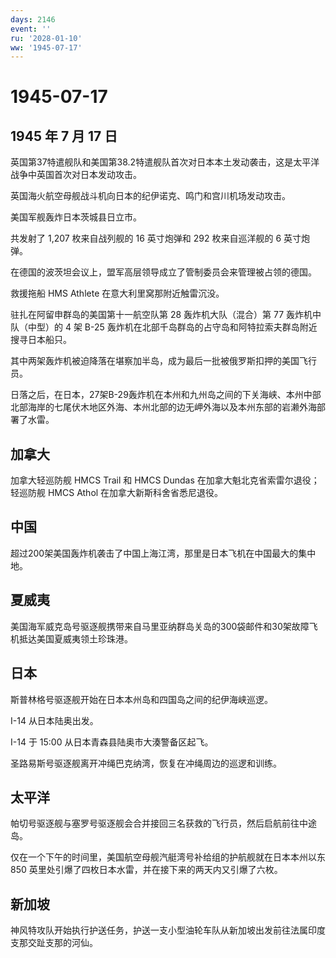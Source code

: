 ```yaml
---
days: 2146
event: ''
ru: '2028-01-10'
ww: '1945-07-17'
---
```


# 1945-07-17

## 1945 年 7 月 17 日

英国第37特遣舰队和美国第38.2特遣舰队首次对日本本土发动袭击，这是太平洋战争中英国首次对日本发动攻击。

英国海火航空母舰战斗机向日本的纪伊诺克、鸣门和宫川机场发动攻击。

美国军舰轰炸日本茨城县日立市。

共发射了 1,207 枚来自战列舰的 16 英寸炮弹和 292 枚来自巡洋舰的 6
英寸炮弹。

在德国的波茨坦会议上，盟军高层领导成立了管制委员会来管理被占领的德国。

救援拖船 HMS Athlete 在意大利里窝那附近触雷沉没。

驻扎在阿留申群岛的美国第十一航空队第 28 轰炸机大队（混合）第 77
轰炸机中队（中型）的 4 架 B-25
轰炸机在北部千岛群岛的占守岛和阿特拉索夫群岛附近搜寻日本船只。

其中两架轰炸机被迫降落在堪察加半岛，成为最后一批被俄罗斯扣押的美国飞行员。

日落之后，在日本，27架B-29轰炸机在本州和九州岛之间的下关海峡、本州中部北部海岸的七尾伏木地区外海、本州北部的边无岬外海以及本州东部的岩濑外海部署了水雷。

## 加拿大

加拿大轻巡防舰 HMCS Trail 和 HMCS Dundas
在加拿大魁北克省索雷尔退役；轻巡防舰 HMCS Athol
在加拿大新斯科舍省悉尼退役。

## 中国

超过200架美国轰炸机袭击了中国上海江湾，那里是日本飞机在中国最大的集中地。

## 夏威夷

美国海军威克岛号驱逐舰携带来自马里亚纳群岛关岛的300袋邮件和30架故障飞机抵达美国夏威夷领土珍珠港。

## 日本

斯普林格号驱逐舰开始在日本本州岛和四国岛之间的纪伊海峡巡逻。

I-14 从日本陆奥出发。

I-14 于 15:00 从日本青森县陆奥市大湊警备区起飞。

圣路易斯号驱逐舰离开冲绳巴克纳湾，恢复在冲绳周边的巡逻和训练。

## 太平洋

帕切号驱逐舰与塞罗号驱逐舰会合并接回三名获救的飞行员，然后启航前往中途岛。

仅在一个下午的时间里，美国航空母舰汽艇湾号补给组的护航舰就在日本本州以东
850 英里处引爆了四枚日本水雷，并在接下来的两天内又引爆了六枚。

## 新加坡

神风特攻队开始执行护送任务，护送一支小型油轮车队从新加坡出发前往法属印度支那交趾支那的河仙。